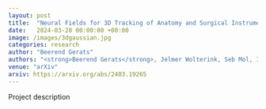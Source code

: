 ```yaml
---
layout: post
title:  "Neural Fields for 3D Tracking of Anatomy and Surgical Instruments in Monocular Laparoscopic Video Clips"
date:   2024-03-28 00:00:00 +00:00
image: /images/3dgaussian.jpg
categories: research
author: "Beerend Gerats"
authors: "<strong>Beerend Gerats</strong>, Jelmer Wolterink, Seb Mol, Ivo Broeders"
venue: "arXiv"
arxiv: https://arxiv.org/abs/2403.19265
---
```

Project description